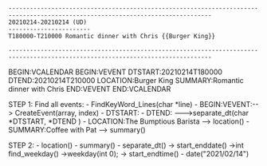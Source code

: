 
    -------------------------------------------------------------------------------------------------------------------------------
    20210214-20210214 (UD)
	‐‐‐‐‐‐‐‐‐‐‐‐‐‐‐‐‐‐‐‐‐‐‐
	T180000-T210000 Romantic dinner with Chris {{Burger King}}

    -------------------------------------------------------------------------------------------------------------------------------


BEGIN:VCALENDAR
BEGIN:VEVENT
DTSTART:20210214T180000
DTEND:20210214T210000
LOCATION:Burger King
SUMMARY:Romantic dinner with Chris
END:VEVENT
END:VCALENDAR

STEP 1: Find all events: 
    - FindKeyWord_Lines(char *line)
        - BEGIN:VEVENT:--> CreateEvent(array, index)
        - DTSTART:
        - DTEND:  --->separate_dt(char *DTSTART, *DTEND )
        - LOCATION:The Bumptious Barista --> location()
        - SUMMARY:Coffee with Pat --> summary()


STEP 2: 
    - location()
    - summary()
    - separate_dt()
        -> start_enddate()
            ->int find_weekday()
                    ->weekday(int 0);
        -> start_endtime()
            - date("2021/02/14")  











    
